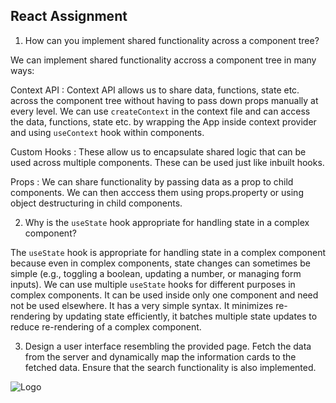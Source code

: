 ## React Assignment

1. How can you implement shared functionality across a component tree?

We can implement shared functionality accross a component tree in many ways:

Context API : Context API allows us to share data, functions, state etc. across the component tree without having to pass down props manually at every level. We can use `createContext` in the context file and can access the data, functions, state etc. by wrapping the App inside context provider and using `useContext` hook within components.

Custom Hooks : These allow us to encapsulate shared logic that can be used across multiple components. These can be used just like inbuilt hooks.

Props : We can share functionality by passing data as a prop to child components. We can then acccess them using props.property or using object destructuring in child components.


2. Why is the `useState` hook appropriate for handling state in a complex component?

The `useState` hook is appropriate for handling state in a complex component because even in complex components, state changes can sometimes be simple (e.g., toggling a boolean, updating a number, or managing form inputs). We can use multiple `useState` hooks for different purposes in complex components. It can be used inside only one component and need not be used elsewhere. It has a very simple syntax. It minimizes re-rendering by updating state efficiently, it batches multiple state updates to reduce re-rendering of a complex component.

3. Design a user interface resembling the provided page. Fetch the data from the server and dynamically map the information cards to the fetched data. Ensure that the search functionality is also implemented.

![Logo](UI-Screen-1.png)
